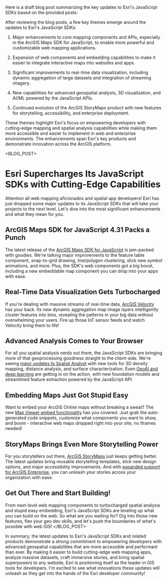 Here is a draft blog post summarizing the key updates to Esri's JavaScript SDKs based on the provided posts:

<THINKING>
After reviewing the blog posts, a few key themes emerge around the updates to Esri's JavaScript SDKs:

1. Major enhancements to core mapping components and APIs, especially in the ArcGIS Maps SDK for JavaScript, to enable more powerful and customizable web mapping applications. 

2. Expansion of web components and embedding capabilities to make it easier to integrate interactive maps into websites and apps.

3. Significant improvements to real-time data visualization, including dynamic aggregation of large datasets and integration of streaming imagery.

4. New capabilities for advanced geospatial analysis, 3D visualization, and AI/ML powered by the JavaScript APIs.

5. Continued evolution of the ArcGIS StoryMaps product with new features for storytelling, accessibility, and enterprise deployment.

These themes highlight Esri's focus on empowering developers with cutting-edge mapping and spatial analysis capabilities while making them more accessible and easier to implement in web and enterprise environments. The enhancements span Esri's key products and demonstrate innovation across the ArcGIS platform.
</THINKING>

<BLOG_POST>
# Esri Supercharges Its JavaScript SDKs with Cutting-Edge Capabilities

Attention all web mapping aficionados and spatial app developers! Esri has just dropped some major updates to its JavaScript SDKs that will take your projects to the next level. Let's dive into the most significant enhancements and what they mean for you.

## ArcGIS Maps SDK for JavaScript 4.31 Packs a Punch

The latest release of the [ArcGIS Maps SDK for JavaScript](https://www.esri.com/arcgis-blog/products/js-api-arcgis/announcements/whats-new-in-arcgis-maps-sdk-for-javascript-4-31/) is jam-packed with goodies. We're talking major improvements to the feature table component, snap-to-grid drawing, line/polygon clustering, slick new symbol animations, and more. Plus, the SDK's web components got a big boost, including a new embeddable map component you can drop into your apps with ease.

## Real-Time Data Visualization Gets Turbocharged

If you're dealing with massive streams of real-time data, [ArcGIS Velocity](https://www.esri.com/arcgis-blog/products/arcgis-velocity/real-time/visualize-large-amounts-of-data-with-arcgis-velocitys-dynamic-aggregation-map-image-layers/) has your back. Its new dynamic aggregation map image layers intelligently cluster features into bins, revealing the patterns in your big data without overwhelming your users. Fire up those IoT sensor feeds and watch Velocity bring them to life!

## Advanced Analysis Comes to Your Browser

For all you spatial analysis nerds out there, the JavaScript SDKs are bringing more of that geoprocessing goodness straight to the client-side. We're seeing [major updates to Spatial Analyst](https://www.esri.com/arcgis-blog/products/spatial-analyst/analytics/whats-new-for-spatial-analyst-in-arcgis-pro-3-4/) with new tools for 3D density mapping, distance analysis, and surface characterization. Even [GeoAI and deep learning](https://www.esri.com/arcgis-blog/products/arcgis-pro/imagery/whats-new-for-geoai-in-the-image-analyst-extension-of-arcgis-pro-3-4/) are getting in on the action, with new foundation models and streamlined feature extraction powered by the JavaScript API.

## Embedding Maps Just Got Stupid Easy

Want to embed your ArcGIS Online maps without breaking a sweat? The new [Map Viewer embed functionality](https://www.esri.com/arcgis-blog/products/arcgis-online/mapping/embed-2/) has you covered. Just grab the auto-generated code snippets, customize what components you want to show, and boom - interactive web maps dropped right into your site, no iframes needed!

## StoryMaps Brings Even More Storytelling Power

For you storytellers out there, [ArcGIS StoryMaps](https://www.esri.com/arcgis-blog/products/arcgis-storymaps/announcements/whats-new-in-arcgis-storymaps-on-arcgis-enterprise-11-4/) just keeps getting better. The latest updates bring reusable storytelling templates, slick new design options, and major accessibility improvements. And with [expanded support for ArcGIS Enterprise](https://www.esri.com/arcgis-blog/products/arcgis-storymaps/announcements/whats-new-in-arcgis-storymaps-on-arcgis-enterprise-11-4/), you can unleash your stories across your organization with ease.

## Get Out There and Start Building!

From next-level web mapping components to turbocharged spatial analysis and stupid easy embedding, Esri's JavaScript SDKs are leveling up what you can build on the web. So what are you waiting for? Dig into those new features, flex your geo dev skills, and let's push the boundaries of what's possible with web GIS!
</BLOG_POST>

In summary, the latest updates to Esri's JavaScript SDKs and related products demonstrate a strong commitment to empowering developers with advanced geospatial capabilities that are more accessible and performant than ever. By making it easier to build cutting-edge web mapping apps, analyze massive datasets, craft immersive stories, and bring spatial superpowers to any website, Esri is positioning itself as the leader in GIS tools for developers. I'm excited to see what innovations these updates will unleash as they get into the hands of the Esri developer community!